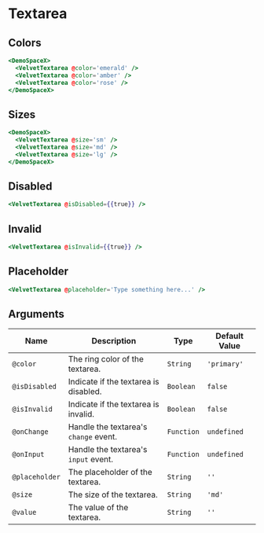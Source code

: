 # Textarea

## Colors

```hbs preview-template
<DemoSpaceX>
  <VelvetTextarea @color='emerald' />
  <VelvetTextarea @color='amber' />
  <VelvetTextarea @color='rose' />
</DemoSpaceX>
```

## Sizes

```hbs preview-template
<DemoSpaceX>
  <VelvetTextarea @size='sm' />
  <VelvetTextarea @size='md' />
  <VelvetTextarea @size='lg' />
</DemoSpaceX>
```

## Disabled

```hbs preview-template
<VelvetTextarea @isDisabled={{true}} />
```

## Invalid

```hbs preview-template
<VelvetTextarea @isInvalid={{true}} />
```

## Placeholder

```hbs preview-template
<VelvetTextarea @placeholder='Type something here...' />
```

## Arguments

| Name           | Description                           | Type       | Default Value |
| -------------- | ------------------------------------- | ---------- | ------------- |
| `@color`       | The ring color of the textarea.       | `String`   | `'primary'`   |
| `@isDisabled`  | Indicate if the textarea is disabled. | `Boolean`  | `false`       |
| `@isInvalid`   | Indicate if the textarea is invalid.  | `Boolean`  | `false`       |
| `@onChange`    | Handle the textarea's `change` event. | `Function` | `undefined`   |
| `@onInput`     | Handle the textarea's `input` event.  | `Function` | `undefined`   |
| `@placeholder` | The placeholder of the textarea.      | `String`   | `''`          |
| `@size`        | The size of the textarea.             | `String`   | `'md'`        |
| `@value`       | The value of the textarea.            | `String`   | `''`          |
